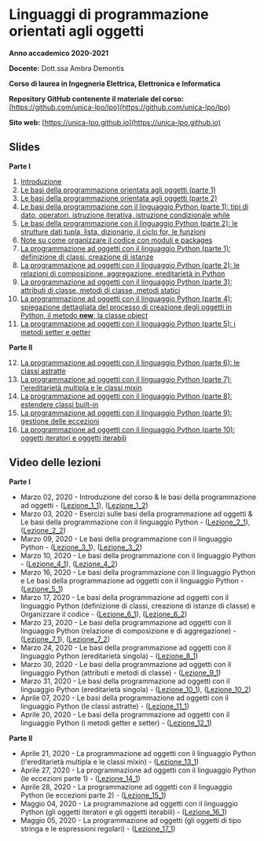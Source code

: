# Linguaggi di programmazione orientati agli oggetti

**Anno accademico 2020-2021** 

**Docente:** Dott.ssa Ambra Demontis

**Corso di laurea in Ingegneria Elettrica, Elettronica e Informatica**

**Repository GitHub contenente il materiale del corso:** [https://github.com/unica-lpo/lpo](https://github.com/unica-lpo/lpo)

**Sito web:** [https://unica-lpo.github.io](https://unica-lpo.github.io)


## Slides
**Parte I**

1. [Introduzione](https://github.com/unica-lpo/lpo/blob/master/slides/LPO_0_intro_corso.pdf)
2. [Le basi della programmazione orientata agli oggetti (parte 1)](https://github.com/unica-lpo/lpo/blob/master/slides/LPO_1_basi_della_OOP.pdf)
3. [Le basi della programmazione orientata agli oggetti (parte 2)](https://github.com/unica-lpo/lpo/blob/master/slides/LPO_1_basi_della_OOP_parte_2.pdf)
4. [Le basi della programmazione con il linguaggio Python (parte 1): tipi di dato, operatori, istruzione iterativa, istruzione condizionale while](https://github.com/unica-lpo/lpo/blob/master/slides/LPO_2_basi_Python.pdf)
5. [Le basi della programmazione con il linguaggio Python (parte 2): le strutture dati tupla, lista, dizionario, il ciclo for, le funzioni](https://github.com/unica-lpo/lpo/blob/master/slides/LPO_2_basi_Python_parte_2.pdf)
6. [Note su come organizzare il codice con moduli e packages](https://github.com/unica-lpo/lpo/blob/master/slides/LPO_organizzare_il_codice.pdf)
7. [La programmazione ad oggetti con il linguaggio Python (parte 1): definizione di classi, creazione di istanze](https://github.com/unica-lpo/lpo/blob/master/slides/LPO_3_gli_oggetti_in_python_parte_1.pdf)
8. [La programmazione ad oggetti con il linguaggio Python (parte 2): le relazioni di composizione, aggregazione, ereditarietà in Python](https://github.com/unica-lpo/lpo/blob/master/slides/LPO_3_gli_oggetti_in_python_parte_2.pdf)
9. [La programmazione ad oggetti con il linguaggio Python (parte 3): attributi di classe, metodi di classe, metodi statici](https://github.com/unica-lpo/lpo/blob/master/slides/LPO_3_gli_oggetti_in_python_parte_3.pdf)
10. [La programmazione ad oggetti con il linguaggio Python (parte 4): spiegazione dettagliata del processo di creazione degli oggetti in Python, il metodo __new__, la classe object](https://github.com/unica-lpo/lpo/blob/master/slides/LPO_3_gli_oggetti_in_python_parte_4.pdf)
11. [La programmazione ad oggetti con il linguaggio Python (parte 5): i metodi setter e getter](https://github.com/unica-lpo/lpo/blob/master/slides/LPO_3_gli_oggetti_in_python_parte_5.pdf)

**Parte II**

12. [La programmazione ad oggetti con il linguaggio Python (parte 6): le classi astratte](https://github.com/unica-lpo/lpo/blob/master/slides/LPO_3_gli_oggetti_in_python_parte_6.pdf)
13. [La programmazione ad oggetti con il linguaggio Python (parte 7): l'ereditarietà multipla e le classi mixin](https://github.com/unica-lpo/lpo/blob/master/slides/LPO_3_gli_oggetti_in_python_parte_7.pdf)
14. [La programmazione ad oggetti con il linguaggio Python (parte 8): estendere classi built-in](https://github.com/unica-lpo/lpo/blob/master/slides/LPO_3_gli_oggetti_in_python_parte_8.pdf)
15. [La programmazione ad oggetti con il linguaggio Python (parte 9): gestione delle eccezioni](https://github.com/unica-lpo/lpo/blob/master/slides/LPO_3_gli_oggetti_in_python_parte_9.pdf)
16. [La programmazione ad oggetti con il linguaggio Python (parte 10): oggetti iteratori e oggetti iterabili](https://github.com/unica-lpo/lpo/blob/master/slides/LPO_3_gli_oggetti_in_python_parte_10.pdf)


## Video delle lezioni
**Parte I**

- Marzo 02, 2020 - Introduzione del corso & le basi della programmazione ad oggetti - ([Lezione_1_1](https://web.microsoftstream.com/video/68a71e6a-b267-459b-8c8a-5c122e50492e)), ([Lezione_1_2](https://web.microsoftstream.com/video/90ee7023-cbfe-4acb-b892-136659ba2e85)) 
- Marzo 03, 2020 - Esercizi sulle basi della programmazione ad oggetti & Le basi della programmazione con il linguaggio Python - ([Lezione_2_1](https://web.microsoftstream.com/video/884336de-918f-4d2c-ae3d-e7286c6ce20f)), ([Lezione_2_2](https://web.microsoftstream.com/video/d7065748-4562-4978-bfc0-7ebc6217a519)) 
- Marzo 09, 2020 - Le basi della programmazione con il linguaggio Python - ([Lezione_3_1](https://web.microsoftstream.com/video/4742c0c0-21a3-4336-9226-511f01e9b8bb)), ([Lezione_3_2](https://web.microsoftstream.com/video/60aa91a5-020e-48d6-884f-ef078eb9f7d8)) 
- Marzo 10, 2020 - Le basi della programmazione con il linguaggio Python - ([Lezione_4_1](https://web.microsoftstream.com/video/a9eed519-ac54-42d4-92ac-3d57ce6c310c)), ([Lezione_4_2](https://web.microsoftstream.com/video/780b9f50-284e-4c1a-9f08-d37681f525c8)) 
- Marzo 16, 2020 - Le basi della programmazione con il linguaggio Python e Le basi della programmazione ad oggetti con il linguaggio Python - ([Lezione_5_1](https://web.microsoftstream.com/video/88479264-6f19-49a7-9457-6209d366d911))
- Marzo 17, 2020 - Le basi della programmazione ad oggetti con il linguaggio Python (definizione di classi, creazione di istanze di classe) e Organizzare il codice  - ([Lezione_6_1](https://web.microsoftstream.com/video/d54ee6de-9d48-4ab6-8a50-865b48118124)), ([Lezione_6_2](https://web.microsoftstream.com/video/d9426a28-6fe9-4ba4-981e-4e125c6070c5))
- Marzo 23, 2020 - Le basi della programmazione ad oggetti con il linguaggio Python (relazione di composizione e di aggregazione) - ([Lezione_7_1](https://web.microsoftstream.com/video/83d7a258-7394-4022-bf2d-bf1b6c22fcbe)), ([Lezione_7_2](https://web.microsoftstream.com/video/97f10798-2fe4-4b1a-9e2e-242f5d8d5575))
- Marzo 24, 2020 - Le basi della programmazione ad oggetti con il linguaggio Python (ereditarietà singola) - ([Lezione_8_1](https://web.microsoftstream.com/video/34b8d788-57fb-4e58-8773-f7af0be97e8b))
- Marzo 30, 2020 - Le basi della programmazione ad oggetti con il linguaggio Python (attributi e metodi di classe) - ([Lezione_9_1](https://web.microsoftstream.com/video/b64346b5-c82c-4118-80a3-5b1db2d28b27))
- Marzo 31, 2020 - Le basi della programmazione ad oggetti con il linguaggio Python (ereditarietà singola) - ([Lezione_10_1](https://web.microsoftstream.com/video/f63eb777-bc5c-4e8f-91e7-cfdf855880d1)), ([Lezione_10_2](https://web.microsoftstream.com/video/62b85f94-d9c3-4cc3-b3fe-72a4f06db3b3))
- Aprile 07, 2020 - Le basi della programmazione ad oggetti con il linguaggio Python (le classi astratte) - ([Lezione_11_1](https://web.microsoftstream.com/video/78448b4b-3d76-41c0-941b-4ded5f2da60d))
- Aprile 20, 2020 - Le basi della programmazione ad oggetti con il linguaggio Python (i metodi getter e setter) - ([Lezione_12_1](https://web.microsoftstream.com/video/7ecc3cfc-5fb6-403c-8714-06998b2e1f5f))

**Parte II**

- Aprile 21, 2020 - La programmazione ad oggetti con il linguaggio Python (l'ereditarietà multipla e le classi mixin) - ([Lezione_13_1](https://web.microsoftstream.com/video/9e057ce1-40d5-472f-96c8-55bea122f86a))
- Aprile 27, 2020 - La programmazione ad oggetti con il linguaggio Python (le eccezioni parte 1) - ([Lezione_14_1](https://web.microsoftstream.com/video/0b3fd275-002a-4bd3-8dbf-cd5215d74843))
- Aprile 28, 2020 - La programmazione ad oggetti con il linguaggio Python (le eccezioni parte 2) - ([Lezione_15_1](https://web.microsoftstream.com/video/d10a5992-a921-40ab-b17f-1bd3f3beb5fb))
- Maggio 04, 2020 - La programmazione ad oggetti con il linguaggio Python (gli oggetti iteratori e gli oggetti iterabili) - ([Lezione_16_1](https://web.microsoftstream.com/video/441864ca-4ccc-4d05-840f-3672f0a3839f))
- Maggio 05, 2020 - La programmazione ad oggetti (gli oggetti di tipo stringa e le espressioni regolari) - ([Lezione_17_1](https://web.microsoftstream.com/video/c22f150a-2bb2-464a-90a2-991a550b324a))


